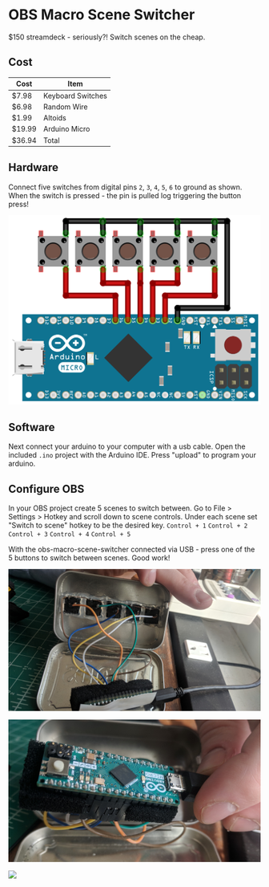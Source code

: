 # OBS Macro Scene Switcher                                                              

$150 streamdeck - seriously?! Switch scenes on the cheap.

## Cost

| Cost   | Item              |
|--------|-------------------|
| $7.98  | Keyboard Switches |
| $6.98  | Random Wire       |
| $1.99  | Altoids           |
| $19.99 | Arduino Micro     |
| $36.94 | Total             |

## Hardware

Connect five switches from digital pins `2`, `3`, `4`, `5`, `6` to ground as shown. When the switch is pressed - the pin is pulled log triggering the button press!

![](wiring-diagram.png)

## Software

Next connect your arduino to your computer with a usb cable. Open the included `.ino` project with the Arduino IDE. Press "upload" to program your arduino.

## Configure OBS

In your OBS project create 5 scenes to switch between. Go to File > Settings > Hotkey and scroll down to scene controls. Under each scene set "Switch to scene" hotkey to be the desired key. 
`Control + 1`
`Control + 2`
`Control + 3`
`Control + 4`
`Control + 5`

With the obs-macro-scene-switcher connected via USB - press one of the 5 buttons to switch between scenes. Good work!


![](wiring-photo1.jpg)

![](wiring-photo2.jpg)

![](final-package.gif)


